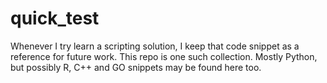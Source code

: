 # quick_test
Whenever I try learn a scripting solution, I keep that code snippet as a reference for future work. This repo is one such collection. Mostly Python, but possibly R, C++ and GO snippets may be found here too.
